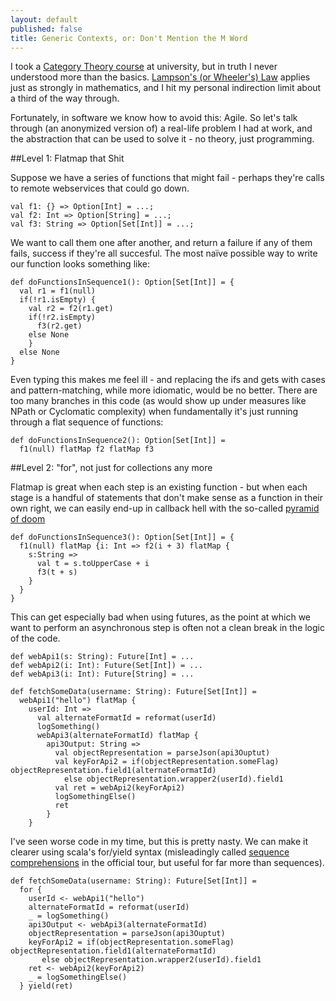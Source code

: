```yaml
---
layout: default
published: false
title: Generic Contexts, or: Don't Mention the M Word
---
```


I took a [Category Theory course](http://gopher.srcf.net:70/users/md401/pt3notes/category.pdf) at university, but in truth I never understood more than the basics. [Lampson's (or Wheeler's) Law](http://c2.com/cgi/wiki?ButlerLampson) applies just as strongly in mathematics, and I hit my personal indirection limit about a third of the way through.

Fortunately, in software we know how to avoid this: Agile. So let's talk through (an anonymized version of) a real-life problem I had at work, and the abstraction that can be used to solve it - no theory, just programming.

##Level 1: Flatmap that Shit

Suppose we have a series of functions that might fail - perhaps they're calls to remote webservices that could go down.

    val f1: {} => Option[Int] = ...;
    val f2: Int => Option[String] = ...;
    val f3: String => Option[Set[Int]] = ...;

We want to call them one after another, and return a failure if any of them fails, success if they're all succesful. The most naïve possible way to write our function looks something like:
    
    def doFunctionsInSequence1(): Option[Set[Int]] = {
      val r1 = f1(null)
      if(!r1.isEmpty) {
        val r2 = f2(r1.get)
        if(!r2.isEmpty)
          f3(r2.get)
        else None
        }
      else None
    }
    
Even typing this makes me feel ill - and replacing the ifs and gets with cases and pattern-matching, while more idiomatic, would be no better. There are too many branches in this code (as would show up under measures like NPath or Cyclomatic complexity) when fundamentally it's just running through a flat sequence of functions:

    def doFunctionsInSequence2(): Option[Set[Int]] =
      f1(null) flatMap f2 flatMap f3

##Level 2: "for", not just for collections any more

Flatmap is great when each step is an existing function - but when each stage is a handful of statements that don't make sense as a function in their own right, we can easily end-up in callback hell with the so-called [pyramid of doom](http://raynos.github.com/presentation/shower/controlflow.htm?full#PyramidOfDoom)

    def doFunctionsInSequence3(): Option[Set[Int]] = {
      f1(null) flatMap {i: Int => f2(i + 3) flatMap {
        s:String => 
          val t = s.toUpperCase + i
          f3(t + s)
        }
      }
    }

This can get especially bad when using futures, as the point at which we want to perform an asynchronous step is often not a clean break in the logic of the code.

    def webApi1(s: String): Future[Int] = ...
    def webApi2(i: Int): Future(Set[Int]) = ...
    def webApi3(i: Int): Future[String] = ...
    
    def fetchSomeData(username: String): Future[Set[Int]] =
      webApi1("hello") flatMap {
        userId: Int =>
          val alternateFormatId = reformat(userId)
          logSomething()
          webApi3(alternateFormatId) flatMap {
            api3Output: String =>
              val objectRepresentation = parseJson(api3Ouptut)
              val keyForApi2 = if(objectRepresentation.someFlag) objectRepresentation.field1(alternateFormatId)
                else objectRepresentation.wrapper2(userId).field1
              val ret = webApi2(keyForApi2)
              logSomethingElse()
              ret
            }
        }

I've seen worse code in my time, but this is pretty nasty. We can make it clearer using scala's for/yield syntax (misleadingly called [sequence comprehensions](http://www.scala-lang.org/node/111) in the official tour, but useful for far more than sequences).

    def fetchSomeData(username: String): Future[Set[Int]] =
      for {
        userId <- webApi1("hello")
        alternateFormatId = reformat(userId)
        _ = logSomething()
        api3Output <- webApi3(alternateFormatId)
        objectRepresentation = parseJson(api3Ouptut)
        keyForApi2 = if(objectRepresentation.someFlag) objectRepresentation.field1(alternateFormatId)
           else objectRepresentation.wrapper2(userId).field1
        ret <- webApi2(keyForApi2)
        _ = logSomethingElse()
      } yield(ret)
        